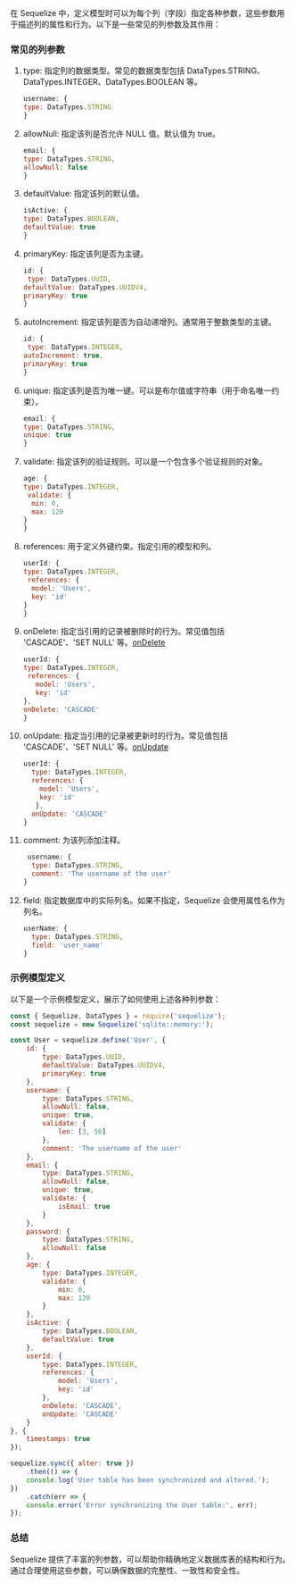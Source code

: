 在 Sequelize 中，定义模型时可以为每个列（字段）指定各种参数，这些参数用于描述列的属性和行为。以下是一些常见的列参数及其作用：

### 常见的列参数

1. type: 指定列的数据类型。常见的数据类型包括 DataTypes.STRING、DataTypes.INTEGER、DataTypes.BOOLEAN 等。
   
     ```js
   username: {
    type: DataTypes.STRING
   }
   ```
   
   
   
2. allowNull: 指定该列是否允许 NULL 值。默认值为 true。
   
     ```js
     email: {
    type: DataTypes.STRING,
    allowNull: false
   }
   ```
   
   
   
3. defaultValue: 指定该列的默认值。
   
     ```js
     isActive: {
    type: DataTypes.BOOLEAN,
    defaultValue: true
   }
   ```
   
   
   
4. primaryKey: 指定该列是否为主键。
   
     ```js
     id: {
      type: DataTypes.UUID,
    defaultValue: DataTypes.UUIDV4,
    primaryKey: true
   }
   ```
   
   
   
5. autoIncrement: 指定该列是否为自动递增列。通常用于整数类型的主键。
   
     ```js
     id: {
      type: DataTypes.INTEGER,
    autoIncrement: true,
    primaryKey: true
   }
   ```
   
   
   
6. unique: 指定该列是否为唯一键。可以是布尔值或字符串（用于命名唯一约束）。
   
     ```js
     email: {
     type: DataTypes.STRING,
     unique: true
   }
   ```
   
   
   
7. validate: 指定该列的验证规则。可以是一个包含多个验证规则的对象。
   
     ```js
     age: {
     type: DataTypes.INTEGER,
      validate: {
       min: 0,
       max: 120
    }
   }
   ```
   
   
   
8. references: 用于定义外键约束。指定引用的模型和列。
   
     ```js
     userId: {
     type: DataTypes.INTEGER,
      references: {
       model: 'Users',
       key: 'id'
    }
   }
   ```
   
   
   
9. onDelete: 指定当引用的记录被删除时的行为。常见值包括 'CASCADE'、'SET NULL' 等。[onDelete](C:\Users\86166\Desktop\koa-1\sequelize学习笔记\uniqueKey.md)
   
     ```js
     userId: {
     type: DataTypes.INTEGER,
      references: {
        model: 'Users',
        key: 'id'
     },
   onDelete: 'CASCADE'
   }
   ```
   
   
   
10. onUpdate: 指定当引用的记录被更新时的行为。常见值包括 'CASCADE'、'SET NULL' 等。[onUpdate](C:\Users\86166\Desktop\koa-1\sequelize学习笔记\uniqueKey.md)
    
    ```js
    userId: {
      type: DataTypes.INTEGER,
      references: {
        model: 'Users',
        key: 'id'
       },
      onUpdate: 'CASCADE'
    }
    ```
    
    
    
11. comment: 为该列添加注释。
    
    ```js
     username: {
      type: DataTypes.STRING,
      comment: 'The username of the user'
    }
    ```
    
    
    
12. field: 指定数据库中的实际列名。如果不指定，Sequelize 会使用属性名作为列名。
    
    ```js
    userName: {
      type: DataTypes.STRING,
      field: 'user_name'
    }
    ```
    
    
    

### 示例模型定义

以下是一个示例模型定义，展示了如何使用上述各种列参数：

```js
const { Sequelize, DataTypes } = require('sequelize');
const sequelize = new Sequelize('sqlite::memory:');

const User = sequelize.define('User', {
    id: {
        type: DataTypes.UUID,
        defaultValue: DataTypes.UUIDV4,
        primaryKey: true
    },
    username: {
        type: DataTypes.STRING,
        allowNull: false,
        unique: true,
        validate: {
            len: [3, 50]
        },
        comment: 'The username of the user'
    },
    email: {
        type: DataTypes.STRING,
        allowNull: false,
        unique: true,
        validate: {
            isEmail: true
        }
    },
    password: {
        type: DataTypes.STRING,
        allowNull: false
    },
    age: {
        type: DataTypes.INTEGER,
        validate: {
            min: 0,
            max: 120
        }
    },
    isActive: {
        type: DataTypes.BOOLEAN,
        defaultValue: true
    },
    userId: {
        type: DataTypes.INTEGER,
        references: {
            model: 'Users',
            key: 'id'
        },
        onDelete: 'CASCADE',
        onUpdate: 'CASCADE'
    }
}, {
    timestamps: true
});

sequelize.sync({ alter: true })
    .then(() => {
    console.log('User table has been synchronized and altered.');
})
    .catch(err => {
    console.error('Error synchronizing the User table:', err);
});
```




### 总结

Sequelize 提供了丰富的列参数，可以帮助你精确地定义数据库表的结构和行为。通过合理使用这些参数，可以确保数据的完整性、一致性和安全性。





   
